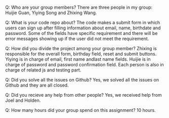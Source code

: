 Q: Who are your group members?
There are three people in my group: Huijie Guan, Yiying Song and Zhixing Wang.

Q: What is your code repo about?
The code makes a submit form in which users can sign up after filling information about email, name, birthdate and password. 
Some of the fields have specific requirement and there will be error messages showing up if the user did not meet the requirement.

Q: How did you divide the project among your group member?
Zhixing is responsible for the overall form, birthday field, reset and submit buttons. Yiying is in charge of email, first name andlast name fields. Huijie is in charge of password and password confirmation field. Each person is also in charge of related js and testing part. 

Q: Did you solve all the issues on Github?
Yes, we solved all the issues on Github and they are all closed. 

Q: Did you recieve any help from other people?
Yes, we received help from Joel and Holden.

Q: How many hours did your group spend on this assignment?
10 hours. 
